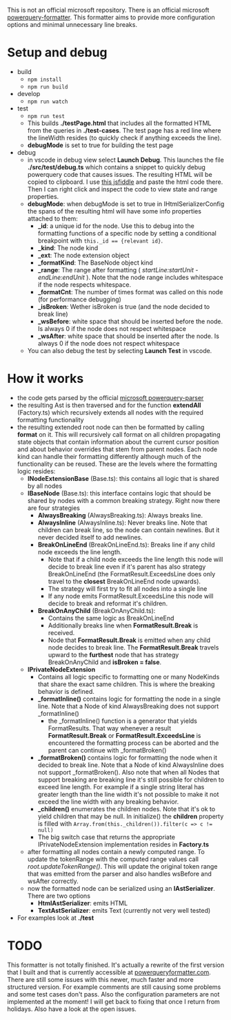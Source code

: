 This is not an official microsoft repository. There is an official microsoft [powerquery-formatter](https://github.com/microsoft/powerquery-formatter). This formatter aims to provide more configuration options and minimal unnecessary line breaks.

# Setup and debug
- build
  - `npm install`
  - `npm run build`
- develop
  - `npm run watch`
- test
  - `npm run test`
  - This builds **./testPage.html** that includes all the formatted HTML from the queries in **./test-cases**. The test page has a red line where the lineWidth resides (to quickly check if anything exceeds the line). 
  - **debugMode** is set to true for building the test page
- debug
  - in vscode in debug view select **Launch Debug**. This launches the file **./src/test/debug.ts** which contains a snippet to quickly debug powerquery code that causes issues. The resulting HTML will be copied to clipboard. I use [this jsfiddle](https://jsfiddle.net/v9foujth/) and paste the html code there. Then I can right click and inspect the code to view state and range properties.
  - **debugMode**: when debugMode is set to true in IHtmlSerializerConfig the spans of the resulting html will have some info properties attached to them:
    - **_id**: a unique id for the node. Use this to debug into the formatting functions of a specific node by setting a conditional breakpoint with `this._id == {relevant id}`.
    - **_kind**: The node kind
    - **_ext**: The node extension object
    - **_formatKind**: The BaseNode object kind
    - **_range**: The range after formatting ( *startLine:startUnit - endLine:endUnit* ). Note that the node range includes whitespace if the node respects whitespace.
    - **_formatCnt**: The number of times format was called on this node (for performance debugging)
    - **_isBroken**: Wether isBroken is true (and the node decided to break line)
    - **_wsBefore**: white space that should be inserted before the node. Is always 0 if the node does not respect whitespace
    - **_wsAfter**: white space that should be inserted after the node. Is always 0 if the node does not respect whitespace
  - You can also debug the test by selecting **Launch Test** in vscode.

# How it works
- the code gets parsed by the official [microsoft powerquery-parser](https://github.com/microsoft/powerquery-parser)
- the resulting Ast is then traversed and for the function **extendAll** (Factory.ts) which recursively extends all nodes with the required formatting functionality
- the resulting extended root node can then be formatted by calling **format** on it. This will recursively call format on all children propagating state objects that contain information about the current cursor position and about behavior overrides that stem from parent nodes. Each node kind can handle their formatting differently although much of the functionality can be reused. These are the levels where the formatting logic resides:
  - **INodeExtensionBase** (Base.ts): this contains all logic that is shared by all nodes
  - **IBaseNode** (Base.ts): this interface contains logic that should be shared by nodes with a common breaking strategy. Right now there are four strategies
    - **AlwaysBreaking** (AlwaysBreaking.ts): Always breaks line. 
    - **AlwaysInline** (AlwaysInline.ts): Never breaks line. Note that children can break line, so the node can contain newlines. But it never decided itself to add newlines.
    - **BreakOnLineEnd** (BreakOnLineEnd.ts): Breaks line if any child node exceeds the line length. 
      - Note that if a child node exceeds the line length this node will decide to break line even if it's parent has also strategy BreakOnLineEnd (the FormatResult.ExceedsLine does only travel to the **closest** BreakOnLineEnd node upwards).  
      - The strategy will first try to fit all nodes into a single line
      - If any node emits FormatResult.ExceedsLine this node will decide to break and reformat it's children.
    - **BreakOnAnyChild** (BreakOnAnyChild.ts): 
      - Contains the same logic as BreakOnLineEnd
      - Additionally breaks line when **FormatResult.Break** is received. 
      - Node that **FormatResult.Break** is emitted when any child node decides to break line. The **FormatResult.Break** travels upward to the **furthest** node that has strategy BreakOnAnyChild and **isBroken = false**. 
  - **IPrivateNodeExtension**
      - Contains all logic specific to formatting one or many NodeKinds that share the exact same children. This is where the breaking behavior is defined. 
      - **_formatInline()** contains logic for formatting the node in a single line. Note that a Node of kind AlwaysBreaking does not support _formatInline()
        - the _formatInline() function is a generator that yields FormatResults. That way whenever a result **FormatResult.Break** or **FormatResult.ExceedsLine** is encountered the formatting process can be aborted and the parent can continue with _formatBroken()
      - **_formatBroken()** contains logic for formatting the node when it decided to break line. Note that a Node of kind AlwaysInline does not support _formatBroken(). Also note that when all Nodes that support breaking are breaking line it's still possible for children to exceed line length. For example if a single string literal has greater length than the line width it's not possible to make it not exceed the line width with any breaking behavior.
      - **_children()** enumerates the children nodes. Note that it's ok to yield children that may be null. In initialize() the **children** property is filled with `Array.from(this._children()).filter(c => c != null)`
      - The big switch case that returns the appropriate IPrivateNodeExtension implementation resides in **Factory.ts**
  - after formatting all nodes contain a newly computed range. To update the tokenRange with the computed range values call *root.updateTokenRange()*. This will update the original token range that was emitted from the parser and also handles wsBefore and wsAfter correctly.
  - now the formatted node can be serialized using an **IAstSerializer**. There are two options
    - **HtmlAstSerializer**: emits HTML
    - **TextAstSerializer**: emits Text (currently not very well tested)
- For examples look at **./test**

# TODO
This formatter is not totally finished. It's actually a rewrite of the first version that I built and that is currently accessible at [powerqueryformatter.com](https://www.powerqueryformatter.com). There are still some issues with this newer, much faster and more structured version. For example comments are still causing some problems and some test cases don't pass. Also the configuration parameters are not implemented at the moment! I will get back to fixing that once I return from holidays. Also have a look at the open issues.